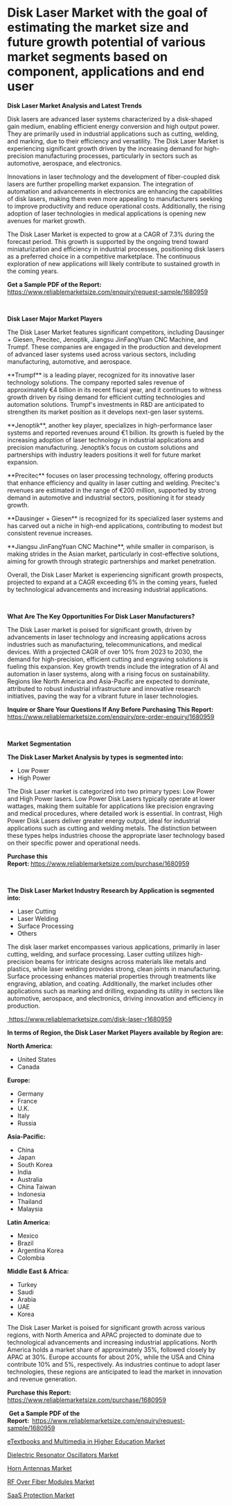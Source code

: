 <p><h1>Disk Laser Market with the goal of estimating the market size and future growth potential of various market segments based on component, applications and end user</h1></p><p><strong>Disk Laser Market Analysis and Latest Trends</strong></p>
<p><p>Disk lasers are advanced laser systems characterized by a disk-shaped gain medium, enabling efficient energy conversion and high output power. They are primarily used in industrial applications such as cutting, welding, and marking, due to their efficiency and versatility. The Disk Laser Market is experiencing significant growth driven by the increasing demand for high-precision manufacturing processes, particularly in sectors such as automotive, aerospace, and electronics.</p><p>Innovations in laser technology and the development of fiber-coupled disk lasers are further propelling market expansion. The integration of automation and advancements in electronics are enhancing the capabilities of disk lasers, making them even more appealing to manufacturers seeking to improve productivity and reduce operational costs. Additionally, the rising adoption of laser technologies in medical applications is opening new avenues for market growth.</p><p>The Disk Laser Market is expected to grow at a CAGR of 7.3% during the forecast period. This growth is supported by the ongoing trend toward miniaturization and efficiency in industrial processes, positioning disk lasers as a preferred choice in a competitive marketplace. The continuous exploration of new applications will likely contribute to sustained growth in the coming years.</p></p>
<p><strong>Get a Sample PDF of the Report:&nbsp;</strong> <a href="https://www.reliablemarketsize.com/enquiry/request-sample/1680959?utm_campaign=1283&utm_medium=2&utm_source=Github&utm_content=ia&utm_term=04102024&utm_id=disk-laser">https://www.reliablemarketsize.com/enquiry/request-sample/1680959</a></p>
<p>&nbsp;</p>
<p><strong>Disk Laser Major Market Players</strong></p>
<p><p>The Disk Laser Market features significant competitors, including Dausinger + Giesen, Precitec, Jenoptik, Jiangsu JinFangYuan CNC Machine, and Trumpf. These companies are engaged in the production and development of advanced laser systems used across various sectors, including manufacturing, automotive, and aerospace.</p><p>**Trumpf** is a leading player, recognized for its innovative laser technology solutions. The company reported sales revenue of approximately €4 billion in its recent fiscal year, and it continues to witness growth driven by rising demand for efficient cutting technologies and automation solutions. Trumpf's investments in R&D are anticipated to strengthen its market position as it develops next-gen laser systems.</p><p>**Jenoptik**, another key player, specializes in high-performance laser systems and reported revenues around €1 billion. Its growth is fueled by the increasing adoption of laser technology in industrial applications and precision manufacturing. Jenoptik’s focus on custom solutions and partnerships with industry leaders positions it well for future market expansion.</p><p>**Precitec** focuses on laser processing technology, offering products that enhance efficiency and quality in laser cutting and welding. Precitec's revenues are estimated in the range of €200 million, supported by strong demand in automotive and industrial sectors, positioning it for steady growth.</p><p>**Dausinger + Giesen** is recognized for its specialized laser systems and has carved out a niche in high-end applications, contributing to modest but consistent revenue increases.</p><p>**Jiangsu JinFangYuan CNC Machine**, while smaller in comparison, is making strides in the Asian market, particularly in cost-effective solutions, aiming for growth through strategic partnerships and market penetration.</p><p>Overall, the Disk Laser Market is experiencing significant growth prospects, projected to expand at a CAGR exceeding 6% in the coming years, fueled by technological advancements and increasing industrial applications.</p></p>
<p>&nbsp;</p>
<p><strong>What Are The Key Opportunities For Disk Laser Manufacturers?</strong></p>
<p><p>The Disk Laser market is poised for significant growth, driven by advancements in laser technology and increasing applications across industries such as manufacturing, telecommunications, and medical devices. With a projected CAGR of over 10% from 2023 to 2030, the demand for high-precision, efficient cutting and engraving solutions is fueling this expansion. Key growth trends include the integration of AI and automation in laser systems, along with a rising focus on sustainability. Regions like North America and Asia-Pacific are expected to dominate, attributed to robust industrial infrastructure and innovative research initiatives, paving the way for a vibrant future in laser technologies.</p></p>
<p><strong>Inquire or Share Your Questions If Any Before Purchasing This Report:</strong> <a href="https://www.reliablemarketsize.com/enquiry/pre-order-enquiry/1680959?utm_campaign=1283&utm_medium=2&utm_source=Github&utm_content=ia&utm_term=04102024&utm_id=disk-laser">https://www.reliablemarketsize.com/enquiry/pre-order-enquiry/1680959</a></p>
<p>&nbsp;</p>
<p><strong>Market Segmentation</strong></p>
<p><strong>The Disk Laser Market Analysis by types is segmented into:</strong></p>
<p><ul><li>Low Power</li><li>High Power</li></ul></p>
<p><p>The Disk Laser market is categorized into two primary types: Low Power and High Power lasers. Low Power Disk Lasers typically operate at lower wattages, making them suitable for applications like precision engraving and medical procedures, where detailed work is essential. In contrast, High Power Disk Lasers deliver greater energy output, ideal for industrial applications such as cutting and welding metals. The distinction between these types helps industries choose the appropriate laser technology based on their specific power and operational needs.</p></p>
<p><strong>Purchase this Report:&nbsp;</strong><a href="https://www.reliablemarketsize.com/purchase/1680959?utm_campaign=1283&utm_medium=2&utm_source=Github&utm_content=ia&utm_term=04102024&utm_id=disk-laser">https://www.reliablemarketsize.com/purchase/1680959</a></p>
<p>&nbsp;</p>
<p><strong>The Disk Laser Market Industry Research by Application is segmented into:</strong></p>
<p><ul><li>Laser Cutting</li><li>Laser Welding</li><li>Surface Processing</li><li>Others</li></ul></p>
<p><p>The disk laser market encompasses various applications, primarily in laser cutting, welding, and surface processing. Laser cutting utilizes high-precision beams for intricate designs across materials like metals and plastics, while laser welding provides strong, clean joints in manufacturing. Surface processing enhances material properties through treatments like engraving, ablation, and coating. Additionally, the market includes other applications such as marking and drilling, expanding its utility in sectors like automotive, aerospace, and electronics, driving innovation and efficiency in production.</p></p>
<p><a href="https://www.reliablemarketsize.com/disk-laser-r1680959?utm_campaign=1283&utm_medium=2&utm_source=Github&utm_content=ia&utm_term=04102024&utm_id=disk-laser">&nbsp;https://www.reliablemarketsize.com/disk-laser-r1680959</a></p>
<p><strong>In terms of Region, the Disk Laser Market Players available by Region are:</strong></p>
<p>
    <p> <strong> North America: </strong>
        <ul>
            <li>United States</li>
            <li>Canada</li>
        </ul>
        </p> 
    <p> <strong> Europe: </strong>
        <ul>
            <li>Germany</li>
            <li>France</li>
            <li>U.K.</li>
            <li>Italy</li>
            <li>Russia</li>
        </ul>
        </p> 
    <p> <strong> Asia-Pacific: </strong>
        <ul>
            <li>China</li>
            <li>Japan</li>
            <li>South Korea</li>
            <li>India</li>
            <li>Australia</li>
            <li>China Taiwan</li>
            <li>Indonesia</li>
            <li>Thailand</li>
            <li>Malaysia</li>
        </ul>
        </p> 
    <p> <strong> Latin America: </strong>
        <ul>
            <li>Mexico</li>
            <li>Brazil</li>
            <li>Argentina Korea</li>
            <li>Colombia</li>
        </ul>
        </p> 
    <p> <strong> Middle East & Africa: </strong>
        <ul>
            <li>Turkey</li>
            <li>Saudi</li>
            <li>Arabia</li>
            <li>UAE</li>
            <li>Korea</li>
        </ul>
    </p>
    </p>
<p><p>The Disk Laser Market is poised for significant growth across various regions, with North America and APAC projected to dominate due to technological advancements and increasing industrial applications. North America holds a market share of approximately 35%, followed closely by APAC at 30%. Europe accounts for about 20%, while the USA and China contribute 10% and 5%, respectively. As industries continue to adopt laser technologies, these regions are anticipated to lead the market in innovation and revenue generation.</p></p>
<p><strong>Purchase this Report: </strong><a href="https://www.reliablemarketsize.com/purchase/1680959?utm_campaign=1283&utm_medium=2&utm_source=Github&utm_content=ia&utm_term=04102024&utm_id=disk-laser">https://www.reliablemarketsize.com/purchase/1680959</a></p>
<p>&nbsp;<strong>Get a Sample PDF of the Report:&nbsp;&nbsp;</strong><a href="https://www.reliablemarketsize.com/enquiry/request-sample/1680959?utm_campaign=1283&utm_medium=2&utm_source=Github&utm_content=ia&utm_term=04102024&utm_id=disk-laser">https://www.reliablemarketsize.com/enquiry/request-sample/1680959</a></p>
<p><strong></strong></p>
<p><p><a href="https://issuu.com/reportprime-2/docs/etextbooks-and-multimedia-in-higher_2fe4d2d477b14c?utm_campaign=1283&utm_medium=2&utm_source=Github&utm_content=ia&utm_term=04102024&utm_id=disk-laser">eTextbooks and Multimedia in Higher Education Market</a></p><p><a href="https://www.linkedin.com/pulse/strategic-market-insights-global-dielectric-resonator-ulxqe?utm_campaign=1283&utm_medium=2&utm_source=Github&utm_content=ia&utm_term=04102024&utm_id=disk-laser">Dielectric Resonator Oscillators Market</a></p><p><a href="https://www.linkedin.com/pulse/horn-antennas-market-navigating-challenges-unlocking-potential-a1rye?utm_campaign=1283&utm_medium=2&utm_source=Github&utm_content=ia&utm_term=04102024&utm_id=disk-laser">Horn Antennas Market</a></p><p><a href="https://www.linkedin.com/pulse/global-rf-over-fiber-modules-market-pulse-trends-growth-vdize?utm_campaign=1283&utm_medium=2&utm_source=Github&utm_content=ia&utm_term=04102024&utm_id=disk-laser">RF Over Fiber Modules Market</a></p><p><a href="https://github.com/dringals/Market-Research-Report-List-6/blob/main/saas-protection-market.md?utm_campaign=1283&utm_medium=2&utm_source=Github&utm_content=ia&utm_term=04102024&utm_id=disk-laser">SaaS Protection Market</a></p></p>